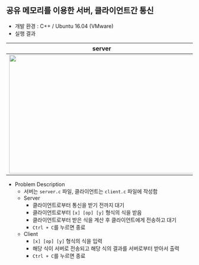 ## 공유 메모리를 이용한 서버, 클라이언트간 통신
* 개발 환경 : C++ / Ubuntu 16.04 (VMware)
* 실행 결과

|server|client|
|-------|------|
|<img src = "https://user-images.githubusercontent.com/48857568/132691737-b0bbb764-0731-4c7d-b833-96e2bbfcca06.JPG" width="500" height="320">|<img src = "https://user-images.githubusercontent.com/48857568/132691740-c083f242-aa8c-4d41-9f04-ca230f084ed0.JPG" width="500" height="320">|


* Problem Description
  * 서버는 `server.c` 파일, 클라이언트는 `client.c` 파일에 작성함
  * Server
    * 클라이언트로부터 통신을 받기 전까지 대기
    * 클라이언트로부터 `[x] [op] [y]` 형식의 식을 받음
    * 클라이언트로부터 받은 식을 계산 후 클라이언트에게 전송하고 대기
    * `Ctrl + C`를 누르면 종료
  * Client
    * `[x] [op] [y]` 형식의 식을 입력
    * 해당 식이 서버로 전송되고 해당 식의 결과를 서버로부터 받아서 출력
    * `Ctrl + C`를 누르면 종료
